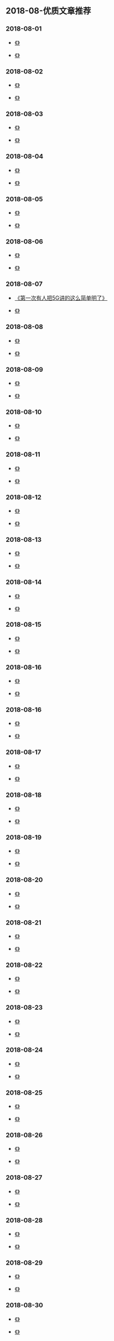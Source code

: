 

## 2018-08-优质文章推荐


### 2018-08-01

- [《》]()

- [《》]()


### 2018-08-02

- [《》]()

- [《》]()

### 2018-08-03

- [《》]()

- [《》]()

### 2018-08-04

- [《》]()

- [《》]()


### 2018-08-05

- [《》]()

- [《》]()


### 2018-08-06

- [《》]()

- [《》]()



### 2018-08-07

- [《第一次有人把5G讲的这么简单明了》](https://mp.weixin.qq.com/s/0TeJ26x_WBH7-hC71Gq3aA)

- [《》]()


### 2018-08-08

- [《》]()

- [《》]()


### 2018-08-09

- [《》]()

- [《》]()



### 2018-08-10

- [《》]()

- [《》]()


### 2018-08-11

- [《》]()

- [《》]()


### 2018-08-12

- [《》]()

- [《》]()


### 2018-08-13

- [《》]()

- [《》]()

### 2018-08-14

- [《》]()

- [《》]()


### 2018-08-15

- [《》]()

- [《》]()


### 2018-08-16

- [《》]()

- [《》]()



### 2018-08-16

- [《》]()

- [《》]()


### 2018-08-17

- [《》]()

- [《》]()


### 2018-08-18

- [《》]()

- [《》]()

### 2018-08-19

- [《》]()

- [《》]()

### 2018-08-20

- [《》]()

- [《》]()


### 2018-08-21

- [《》]()

- [《》]()


### 2018-08-22

- [《》]()

- [《》]()


### 2018-08-23

- [《》]()

- [《》]()


### 2018-08-24

- [《》]()

- [《》]()


### 2018-08-25

- [《》]()

- [《》]()


### 2018-08-26

- [《》]()

- [《》]()


### 2018-08-27

- [《》]()

- [《》]()


### 2018-08-28

- [《》]()

- [《》]()


### 2018-08-29

- [《》]()

- [《》]()


### 2018-08-30

- [《》]()

- [《》]()






